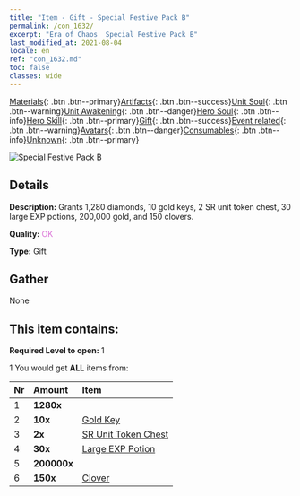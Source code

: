 ```yaml
---
title: "Item - Gift - Special Festive Pack B"
permalink: /con_1632/
excerpt: "Era of Chaos  Special Festive Pack B"
last_modified_at: 2021-08-04
locale: en
ref: "con_1632.md"
toc: false
classes: wide
---
```

 [Materials](/Items/){: .btn .btn--primary}[Artifacts](/Items/Artifacts/){: .btn .btn--success}[Unit Soul](/Items/UnitSoul/){: .btn .btn--warning}[Unit Awakening](/Items/UnitAwakening/){: .btn .btn--danger}[Hero Soul](/Items/HeroSoul/){: .btn .btn--info}[Hero Skill](/Items/HeroSkill/){: .btn .btn--primary}[Gift](/Items/Gift/){: .btn .btn--success}[Event related](/Items/Events/){: .btn .btn--warning}[Avatars](/Items/Avatars/){: .btn .btn--danger}[Consumables](/Items/Consumables/){: .btn .btn--info}[Unknown](/Items/Unknown/){: .btn .btn--primary}

 ![Special Festive Pack B](/images/t/i_907247.png)

## Details
 **Description:** Grants 1,280 diamonds, 10 gold keys, 2 SR unit token chest, 30 large EXP potions, 200,000 gold, and 150 clovers.

 **Quality:** <span style="color: #DA70D6">OK</span>

 **Type:** Gift

## Gather

  None

## This item contains:

 **Required Level to open:** 1

 1 You would get **ALL** items  from:

  | Nr | Amount |     Item    |
  |:---|:-------|:------------|
  | 1 |  **1280x** | <i class="fas fa-gem"/> |  | 
  | 2 |  **10x** | [Gold Key](/Items/con_783/) |  | 
  | 3 |  **2x** | [SR Unit Token Chest](/Items/con_1597/) |  | 
  | 4 |  **30x** | [Large EXP Potion](/Items/con_702/) |  | 
  | 5 |  **200000x** | <i class="fas fa-coins"/> |  | 
  | 6 |  **150x** | [Clover](/Items/con_537/) |  | 
